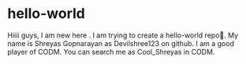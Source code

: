 # hello-world
Hiiii guys, I am new here . I am trying to create a hello-world repo🙂.
My name is Shreyas Gopnarayan as Devilshree123 on github.
I am a good player of CODM. 
You can search me as Cool_Shreyas in CODM.
